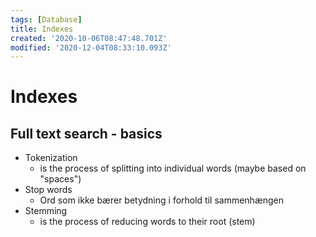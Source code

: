 ```yaml
---
tags: [Database]
title: Indexes
created: '2020-10-06T08:47:48.701Z'
modified: '2020-12-04T08:33:10.093Z'
---
```


# Indexes
## Full text search - basics
- Tokenization
  * is the process of splitting into individual words (maybe based on "spaces")
- Stop words
  * Ord som ikke bærer betydning i forhold til sammenhængen
- Stemming
  * is the process of reducing words to their root (stem)
